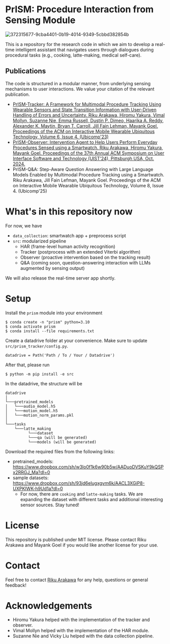# PrISM: Procedure Interaction from Sensing Module

![372315677-9cba4401-0b19-4014-9349-5cbbd382854b](https://github.com/user-attachments/assets/1be0b251-31b6-4a67-862c-74f9c138bbdf)


This is a repository for the research code in which we aim to develop a real-time intelligent assistant that navigates users through dialogues during procedural tasks (e.g., cooking, latte-making, medical self-care).

## Publications
The code is structured in a modular manner, from underlying sensing mechanisms to user interactions. We value your citation of the relevant publication.

- [PrISM-Tracker: A Framework for Multimodal Procedure Tracking Using Wearable Sensors and State Transition Information with User-Driven Handling of Errors and Uncertainty.
Riku Arakawa, Hiromu Yakura, Vimal Mollyn, Suzanne Nie, Emma Russell, Dustin P. Dimeo, Haarika A. Reddy, Alexander K. Maytin, Bryan T. Carroll, Jill Fain Lehman, Mayank Goel.
Proceedings of the ACM on Interactive Mobile Wearable Ubiquitous Technology, Volume 6, Issue 4. (Ubicomp'23)](https://rikky0611.github.io/resource/paper/prism-tracker_imwut2022_paper.pdf)
- [PrISM-Observer: Intervention Agent to Help Users Perform Everyday Procedures Sensed using a Smartwatch.
Riku Arakawa, Hiromu Yakura, Mayank Goel.
Proceedings of the 37th Annual ACM Symposium on User Interface Software and Technology (UIST’24), Pittsburgh USA, Oct. 2024.](https://arxiv.org/abs/2407.16785)
- PrISM-Q&A: Step-Aware Question Answering with Large Language Models Enabled by Multimodal Procedure Tracking using a Smartwatch.
Riku Arakawa, Jill Fain Lefman, Mayank Goel.
Proceedings of the ACM on Interactive Mobile Wearable Ubiquitous Technology, Volume 8, Issue 4. (Ubicomp'25)


# What's in this repository now
For now, we have
- `data_collection`: smartwatch app + preprocess script
- `src`: modularized pipeline
    - HAR (frame-level human activity recognition)
    - Tracker (postprocess with an extended Viterbi algorithm)
    - Observer (proactive intervention based on the tracking result)
    - Q&A (coming soon, question-answering interaction with LLMs augmented by sensing output)

We will also release the real-time server app shortly.

# Setup

Install the `prism` module into your environment

```
$ conda create -n "prism" python=3.10
$ conda activate prism
$ conda install --file requirements.txt
```

Create a datadrive folder at your convenience. Make sure to update `src/prism_tracker/config.py`.
```
datadrive = Path('Path / To / Your / Datadrive')
```
After that, please run
```
$ python -m pip install -e src
```


In the datadrive, the structure will be
```
datadrive
│
└───pretrained_models
│   └───audio_model.h5
│   └───motion_model.h5
│   └───motion_norm_params.pkl
│  
└───tasks
    └───latte_making
          └───dataset
          └───qa (will be generated)
          └───models (will be generated)
```

Download the required files from the following links:
- pretrained_models: https://www.dropbox.com/sh/w3lo0f1k6w90b5w/AADuoDVSKuY9kQSPx2RRGJ_Ma?dl=0
- sample datasets: https://www.dropbox.com/sh/93jd6elugxgvm6k/AACL3XGiP8-UXPKIWK-h9Ud1a?dl=0
    - For now, there are `cooking` and `latte-making` tasks. We are expanding the dataset with different tasks and additional interesting sensor sources. Stay tuned!

# License

This repository is published under MIT license. Please contact  Riku Arakawa and Mayank Goel if you would like another license for your use. 

# Contact

Feel free to contact [Riku Arakawa](mailto:rarakawa@andrew.cmu.edu) for any help, questions or general feedback!

# Acknowledgements
- Hiromu Yakura helped with the implementation of the tracker and observer.
- Vimal Mollyn helped with the implementation of the HAR module.
- Suzanne Nie and Vicky Liu helped with the data collection pipeline.
